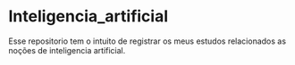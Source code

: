 # Inteligencia_artificial
Esse repositorio tem o intuito de registrar os meus estudos relacionados as noções de inteligencia artificial.

